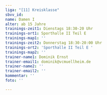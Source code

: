 ```yaml
---
liga: "[11] Kreisklasse"
sbvv_id: 
name: Damen I
alter: ab 15 Jahre
trainings-zeit1: Dienstags 18:30-20 Uhr
trainings-ort1: Sporthalle II Teil E
trainings-map1: ''
trainings-zeit2: Donnerstag 18:30-20:00 Uhr
trainings-ort2: 'Sporthalle II Teil E '
trainings-map2: ''
trainer-name1: Dominik Ernst
trainer-email1: dominik@vcmuellheim.de
trainer-name2: ''
trainer-email2: ''
kommentar: ''
foto: ''

---
```

